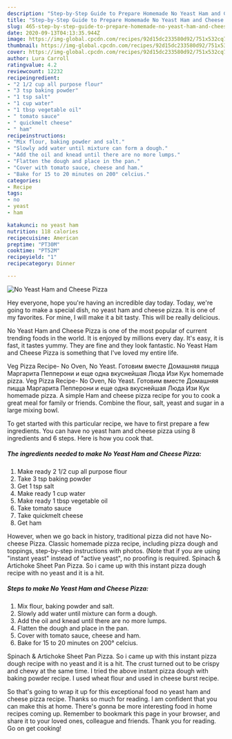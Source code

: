 ```yaml
---
description: "Step-by-Step Guide to Prepare Homemade No Yeast Ham and Cheese Pizza"
title: "Step-by-Step Guide to Prepare Homemade No Yeast Ham and Cheese Pizza"
slug: 465-step-by-step-guide-to-prepare-homemade-no-yeast-ham-and-cheese-pizza
date: 2020-09-13T04:13:35.944Z
image: https://img-global.cpcdn.com/recipes/92d15dc233580d92/751x532cq70/no-yeast-ham-and-cheese-pizza-recipe-main-photo.jpg
thumbnail: https://img-global.cpcdn.com/recipes/92d15dc233580d92/751x532cq70/no-yeast-ham-and-cheese-pizza-recipe-main-photo.jpg
cover: https://img-global.cpcdn.com/recipes/92d15dc233580d92/751x532cq70/no-yeast-ham-and-cheese-pizza-recipe-main-photo.jpg
author: Lura Carroll
ratingvalue: 4.2
reviewcount: 12232
recipeingredient:
- "2 1/2 cup all purpose flour"
- "3 tsp baking powder"
- "1 tsp salt"
- "1 cup water"
- "1 tbsp vegetable oil"
- " tomato sauce"
- " quickmelt cheese"
- " ham"
recipeinstructions:
- "Mix flour, baking powder and salt."
- "Slowly add water until mixture can form a dough."
- "Add the oil and knead until there are no more lumps."
- "Flatten the dough and place in the pan."
- "Cover with tomato sauce, cheese and ham."
- "Bake for 15 to 20 minutes on 200° celcius."
categories:
- Recipe
tags:
- no
- yeast
- ham

katakunci: no yeast ham 
nutrition: 118 calories
recipecuisine: American
preptime: "PT30M"
cooktime: "PT52M"
recipeyield: "1"
recipecategory: Dinner

---
```



![No Yeast Ham and Cheese Pizza](https://img-global.cpcdn.com/recipes/92d15dc233580d92/751x532cq70/no-yeast-ham-and-cheese-pizza-recipe-main-photo.jpg)

Hey everyone, hope you're having an incredible day today. Today, we're going to make a special dish, no yeast ham and cheese pizza. It is one of my favorites. For mine, I will make it a bit tasty. This will be really delicious.

No Yeast Ham and Cheese Pizza is one of the most popular of current trending foods in the world. It is enjoyed by millions every day. It's easy, it is fast, it tastes yummy. They are fine and they look fantastic. No Yeast Ham and Cheese Pizza is something that I've loved my entire life.

Veg Pizza Recipe- No Oven, No Yeast. Готовим вместе Домашняя пицца Маргарита Пепперони и еще одна вкуснейшая Люда Изи Кук homemade pizza. Veg Pizza Recipe- No Oven, No Yeast. Готовим вместе Домашняя пицца Маргарита Пепперони и еще одна вкуснейшая Люда Изи Кук homemade pizza. A simple Ham and cheese pizza recipe for you to cook a great meal for family or friends. Combine the flour, salt, yeast and sugar in a large mixing bowl.


To get started with this particular recipe, we have to first prepare a few ingredients. You can have no yeast ham and cheese pizza using 8 ingredients and 6 steps. Here is how you cook that.

<!--inarticleads1-->

##### The ingredients needed to make No Yeast Ham and Cheese Pizza:

1. Make ready 2 1/2 cup all purpose flour
1. Take 3 tsp baking powder
1. Get 1 tsp salt
1. Make ready 1 cup water
1. Make ready 1 tbsp vegetable oil
1. Take  tomato sauce
1. Take  quickmelt cheese
1. Get  ham


However, when we go back in history, traditional pizza did not have No-cheese Pizza. Classic homemade pizza recipe, including pizza dough and toppings, step-by-step instructions with photos. (Note that if you are using &#34;instant yeast&#34; instead of &#34;active yeast&#34;, no proofing is required. Spinach &amp; Artichoke Sheet Pan Pizza. So i came up with this instant pizza dough recipe with no yeast and it is a hit. 

<!--inarticleads2-->

##### Steps to make No Yeast Ham and Cheese Pizza:

1. Mix flour, baking powder and salt.
1. Slowly add water until mixture can form a dough.
1. Add the oil and knead until there are no more lumps.
1. Flatten the dough and place in the pan.
1. Cover with tomato sauce, cheese and ham.
1. Bake for 15 to 20 minutes on 200° celcius.


Spinach &amp; Artichoke Sheet Pan Pizza. So i came up with this instant pizza dough recipe with no yeast and it is a hit. The crust turned out to be crispy and chewy at the same time. I tried the above instant pizza dough with baking powder recipe. I used wheat flour and used in cheese burst recipe. 

So that's going to wrap it up for this exceptional food no yeast ham and cheese pizza recipe. Thanks so much for reading. I am confident that you can make this at home. There's gonna be more interesting food in home recipes coming up. Remember to bookmark this page in your browser, and share it to your loved ones, colleague and friends. Thank you for reading. Go on get cooking!
